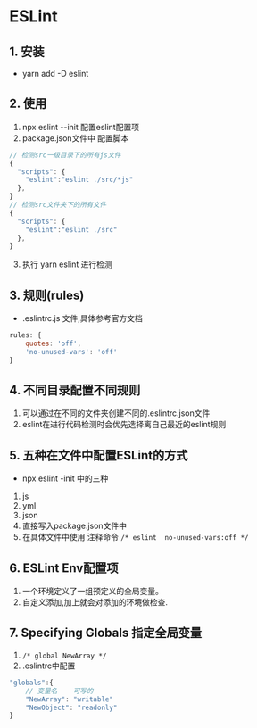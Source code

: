 # ESLint

## 1. 安装
- yarn add -D eslint

## 2. 使用
1. npx eslint --init 配置eslint配置项
2. package.json文件中 配置脚本
```js
// 检测src一级目录下的所有js文件
{
  "scripts": {
    "eslint":"eslint ./src/*js"
  },
}
// 检测src文件夹下的所有文件
{
  "scripts": {
    "eslint":"eslint ./src"
  },
}

```
3. 执行 yarn eslint 进行检测

## 3. 规则(rules)
- .eslintrc.js 文件,具体参考官方文档
```js
rules: {
    quotes: 'off',
    'no-unused-vars': 'off'
}
```  

## 4. 不同目录配置不同规则
1. 可以通过在不同的文件夹创建不同的.eslintrc.json文件
2. eslint在进行代码检测时会优先选择离自己最近的eslint规则

## 5. 五种在文件中配置ESLint的方式
- npx eslint -init 中的三种
1. js
2. yml
3. json
4. 直接写入package.json文件中
5. 在具体文件中使用 注释命令 `/* eslint  no-unused-vars:off */`

## 6. ESLint Env配置项
1. 一个环境定义了一组预定义的全局变量。
2. 自定义添加,加上就会对添加的环境做检查.

## 7. Specifying Globals 指定全局变量

1. `/* global NewArray */`
2. .eslintrc中配置
```js
"globals":{
    // 变量名    可写的 
    "NewArray": "writable"
    "NewObject": "readonly"
}
```